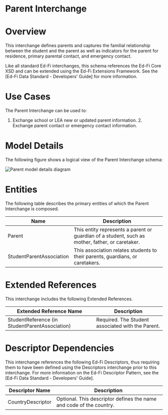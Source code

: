 # Parent Interchange

# Overview

This interchange defines parents and captures the familial relationship between the student and the parent as well as indicators for the parent for residence, primary parental contact, and emergency contact.



Like all standard Ed-Fi interchanges, this schema references the Ed-Fi Core XSD and can be extended using the Ed-Fi Extensions Framework. See the [Ed-Fi Data Standard - Developers' Guide] for more information.


# Use Cases

The Parent Interchange can be used to:  

1. Exchange school or LEA new or updated parent information.
    2. Exchange parent contact or emergency contact information.


# Model Details

The following figure shows a logical view of the Parent Interchange schema:  

![Parent model details diagram](img/InterchangeParent-interchange-brief.png)


# Entities

The following table describes the primary entities of which the Parent Interchange is composed.  

| Name | Description |
|----------|-----------------|
| Parent | This entity represents a parent or guardian of a student, such as mother, father, or caretaker. |
| StudentParentAssociation | This association relates students to their parents, guardians, or caretakers. |



# Extended References


This interchange includes the following Extended References.  

| Extended Reference Name | Description |
|-----------------------------|-----------------|
| StudentReference (in StudentParentAssociation) | Required.  The Student associated with the Parent. |



# Descriptor Dependencies

This interchange references the following Ed-Fi Descriptors, thus requiring them to have been defined using the Descriptors interchange prior to this interchange. For more information on the Ed-Fi Descriptor Pattern, see the [Ed-Fi Data Standard - Developers' Guide].  

| Descriptor Name | Description |
|---------------------|-----------------|
| CountryDescriptor | Optional.  This descriptor defines the name and code of the country. |


